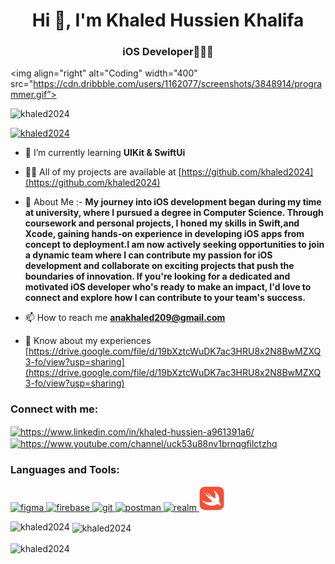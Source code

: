 <h1 align="center">Hi 👋, I'm Khaled Hussien Khalifa</h1>
<h3 align="center">iOS Developer🧑🏻‍💻</h3>

<img align="right" alt="Coding" width="400" src="https://cdn.dribbble.com/users/1162077/screenshots/3848914/programmer.gif”>


<p align="left"> <img src="https://komarev.com/ghpvc/?username=khaled2024&label=Profile%20views&color=0e75b6&style=flat" alt="khaled2024" /> </p>

<p align="left"> <a href="https://github.com/ryo-ma/github-profile-trophy"><img src="https://github-profile-trophy.vercel.app/?username=khaled2024" alt="khaled2024" /></a> </p>

- 🌱 I’m currently learning **UIKit & SwiftUi**

- 👨‍💻 All of my projects are available at [https://github.com/khaled2024](https://github.com/khaled2024)

- 📃 About Me :- **My journey into iOS development began during my time at university, where I pursued a degree in Computer Science. Through coursework and personal projects, I honed my skills in Swift,and Xcode, gaining hands-on experience in developing iOS apps from concept to deployment.I am now actively seeking opportunities to join a dynamic team where I can contribute my passion for iOS development and collaborate on exciting projects that push the boundaries of innovation. If you're looking for a dedicated and motivated iOS developer who's ready to make an impact, I'd love to connect and explore how I can contribute to your team's success.**

- 📫 How to reach me **anakhaled209@gmail.com**

- 📄 Know about my experiences [https://drive.google.com/file/d/19bXztcWuDK7ac3HRU8x2N8BwMZXQ3-fo/view?usp=sharing](https://drive.google.com/file/d/19bXztcWuDK7ac3HRU8x2N8BwMZXQ3-fo/view?usp=sharing)

<h3 align="left">Connect with me:</h3>
<p align="left">
<a href="https://linkedin.com/in/https://www.linkedin.com/in/khaled-hussien-a961391a6/" target="blank"><img align="center" src="https://raw.githubusercontent.com/rahuldkjain/github-profile-readme-generator/master/src/images/icons/Social/linked-in-alt.svg" alt="https://www.linkedin.com/in/khaled-hussien-a961391a6/" height="30" width="40" /></a>
<a href="https://www.youtube.com/c/https://www.youtube.com/channel/uck53u88nv1brnqgfilctzhq" target="blank"><img align="center" src="https://raw.githubusercontent.com/rahuldkjain/github-profile-readme-generator/master/src/images/icons/Social/youtube.svg" alt="https://www.youtube.com/channel/uck53u88nv1brnqgfilctzhq" height="30" width="40" /></a>
</p>

<h3 align="left">Languages and Tools:</h3>
<p align="left"> <a href="https://www.figma.com/" target="_blank" rel="noreferrer"> <img src="https://www.vectorlogo.zone/logos/figma/figma-icon.svg" alt="figma" width="40" height="40"/> </a> <a href="https://firebase.google.com/" target="_blank" rel="noreferrer"> <img src="https://www.vectorlogo.zone/logos/firebase/firebase-icon.svg" alt="firebase" width="40" height="40"/> </a> <a href="https://git-scm.com/" target="_blank" rel="noreferrer"> <img src="https://www.vectorlogo.zone/logos/git-scm/git-scm-icon.svg" alt="git" width="40" height="40"/> </a> <a href="https://postman.com" target="_blank" rel="noreferrer"> <img src="https://www.vectorlogo.zone/logos/getpostman/getpostman-icon.svg" alt="postman" width="40" height="40"/> </a> <a href="https://realm.io/" target="_blank" rel="noreferrer"> <img src="https://raw.githubusercontent.com/bestofjs/bestofjs-webui/8665e8c267a0215f3159df28b33c365198101df5/public/logos/realm.svg" alt="realm" width="40" height="40"/> </a> <a href="https://developer.apple.com/swift/" target="_blank" rel="noreferrer"> <img src="https://raw.githubusercontent.com/devicons/devicon/master/icons/swift/swift-original.svg" alt="swift" width="40" height="40"/> </a> </p>

<p><img align="left" src="https://github-readme-stats.vercel.app/api/top-langs?username=khaled2024&show_icons=true&locale=en&layout=compact" alt="khaled2024" /></p>

<p>&nbsp;<img align="center" src="https://github-readme-stats.vercel.app/api?username=khaled2024&show_icons=true&locale=en" alt="khaled2024" /></p>

<p><img align="center" src="https://github-readme-streak-stats.herokuapp.com/?user=khaled2024&" alt="khaled2024" /></p>
